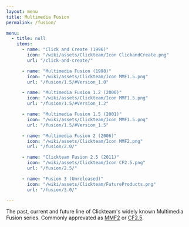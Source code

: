 ```yaml
---
layout: menu
title: Multimedia Fusion
permalink: /fusion/

menu:
  - title: null
    items:
      - name: "Click and Create (1996)"
        icon: "/wiki/assets/Clickteam/Icon ClickandCreate.png"
        url: "/click-and-create/"

      - name: "Multimedia Fusion (1998)"
        icon: "/wiki/assets/Clickteam/Icon MMF1.5.png"
        url: "/fusion/1.5/#Version_1.0"

      - name: "Multimedia Fusion 1.2 (2000)"
        icon: "/wiki/assets/Clickteam/Icon MMF1.5.png"
        url: "/fusion/1.5/#Version_1.2"

      - name: "Multimedia Fusion 1.5 (2001)"
        icon: "/wiki/assets/Clickteam/Icon MMF1.5.png"
        url: "/fusion/1.5/#Version_1.5"

      - name: "Multimedia Fusion 2 (2006)"
        icon: "/wiki/assets/Clickteam/Icon MMF2.png"
        url: "/fusion/2.0/"

      - name: "Clickteam Fusion 2.5 (2011)"
        icon: "/wiki/assets/Clickteam/Icon CF2.5.png"
        url: "/fusion/2.5/"

      - name: "Fusion 3 (Unreleased)"
        icon: "/wiki/assets/Clickteam/FutureProducts.png"
        url: "/fusion/3.0/"

---
```


The past, current and future line of Clickteam's widely known Multimedia Fusion series.
Commonly apprevated as [MMF2] or [CF2.5].

[MMF2]: /fusion/2.0/
[CF2.5]: /fusion/2.5/
